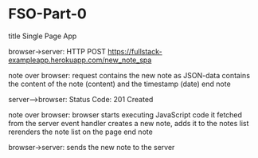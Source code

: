 # FSO-Part-0

title Single Page App   

browser->server: HTTP POST https://fullstack-exampleapp.herokuapp.com/new_note_spa

note over browser:
request contains the new note as JSON-data
contains the content of the note (content)
and the timestamp (date)
end note

server-->browser: Status Code: 201 Created

note over browser:
browser starts executing
JavaScript code it fetched from the server
event handler creates a new note, 
adds it to the notes list
rerenders the note list on the page
end note

browser->server: sends the new note to the server
